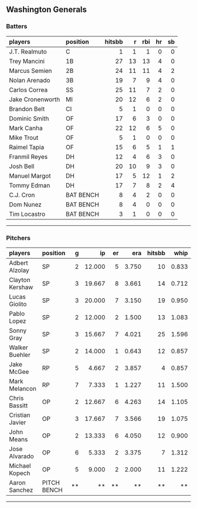 ## Washington Generals

### Batters

 
|players          |position  | hitsbb|  r| rbi| hr| sb| 
|:----------------|:---------|------:|--:|---:|--:|--:| 
|J.T. Realmuto    |C         |      1|  1|   1|  0|  0| 
|Trey Mancini     |1B        |     27| 13|  13|  4|  0| 
|Marcus Semien    |2B        |     24| 11|  11|  4|  2| 
|Nolan Arenado    |3B        |     19|  7|   9|  4|  0| 
|Carlos Correa    |SS        |     25| 11|   7|  2|  0| 
|Jake Cronenworth |MI        |     20| 12|   6|  2|  0| 
|Brandon Belt     |CI        |      5|  1|   0|  0|  0| 
|Dominic Smith    |OF        |     17|  6|   3|  0|  0| 
|Mark Canha       |OF        |     22| 12|   6|  5|  0| 
|Mike Trout       |OF        |      5|  1|   0|  0|  0| 
|Raimel Tapia     |OF        |     15|  6|   5|  1|  1| 
|Franmil Reyes    |DH        |     12|  4|   6|  3|  0| 
|Josh Bell        |DH        |     20| 10|   9|  3|  0| 
|Manuel Margot    |DH        |     17|  5|  12|  1|  2| 
|Tommy Edman      |DH        |     17|  7|   8|  2|  4| 
|C.J. Cron        |BAT BENCH |      8|  4|   2|  0|  0| 
|Dom Nunez        |BAT BENCH |      8|  4|   0|  0|  0| 
|Tim Locastro     |BAT BENCH |      3|  1|   0|  0|  0| 

* * *

### Pitchers

 
|players         |position    |  g|     ip| er|   era| hitsbb|  whip| so|  w| sv| 
|:---------------|:-----------|--:|------:|--:|-----:|------:|-----:|--:|--:|--:| 
|Adbert Alzolay  |SP          |  2| 12.000|  5| 3.750|     10| 0.833|  9|  1|  0| 
|Clayton Kershaw |SP          |  3| 19.667|  8| 3.661|     14| 0.712| 25|  2|  0| 
|Lucas Giolito   |SP          |  3| 20.000|  7| 3.150|     19| 0.950| 23|  2|  0| 
|Pablo Lopez     |SP          |  2| 12.000|  2| 1.500|     13| 1.083| 11|  1|  0| 
|Sonny Gray      |SP          |  3| 15.667|  7| 4.021|     25| 1.596| 16|  0|  0| 
|Walker Buehler  |SP          |  2| 14.000|  1| 0.643|     12| 0.857| 12|  2|  0| 
|Jake McGee      |RP          |  5|  4.667|  2| 3.857|      4| 0.857|  3|  0|  1| 
|Mark Melancon   |RP          |  7|  7.333|  1| 1.227|     11| 1.500|  5|  0|  6| 
|Chris Bassitt   |OP          |  2| 12.667|  6| 4.263|     14| 1.105| 12|  1|  0| 
|Cristian Javier |OP          |  3| 17.667|  7| 3.566|     19| 1.075| 20|  0|  0| 
|John Means      |OP          |  2| 13.333|  6| 4.050|     12| 0.900| 11|  0|  0| 
|Jose Alvarado   |OP          |  6|  5.333|  2| 3.375|      7| 1.312|  6|  1|  0| 
|Michael Kopech  |OP          |  5|  9.000|  2| 2.000|     11| 1.222| 10|  0|  0| 
|Aaron Sanchez   |PITCH BENCH | **|     **| **|    **|     **|    **| **| **| **| 


* * *


